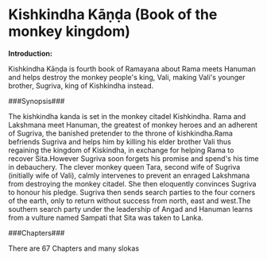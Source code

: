 Kishkindha Kāṇḍa (Book of the monkey kingdom)
=============================================

**Introduction:**

Kishkindha Kāṇḍa is fourth book of Ramayana about Rama meets Hanuman and helps destroy the monkey people's king, Vali, making Vali's younger brother, Sugriva, king of Kishkindha instead.

###Synopsis###

The kishkindha kanda is set in the monkey citadel Kishkindha. Rama and Lakshmana meet Hanuman, the greatest of monkey heroes and an adherent of Sugriva, the banished pretender to the throne of kishkindha.Rama befriends Sugriva and helps him by killing his elder brother Vali thus regaining the kingdom of Kiskindha, in exchange for helping Rama to recover Sita.However Sugriva soon forgets his promise and spend's his time in debauchery. The clever monkey queen Tara, second wife of Sugriva (initially wife of Vali), calmly intervenes to prevent an enraged Lakshmana from destroying the monkey citadel. She then eloquently convinces Sugriva to honour his pledge. Sugriva then sends search parties to the four corners of the earth, only to return without success from north, east and west.The southern search party under the leadership of Angad and Hanuman learns from a vulture named Sampati that Sita was taken to Lanka.

###Chapters###

There are 67 Chapters and many slokas
